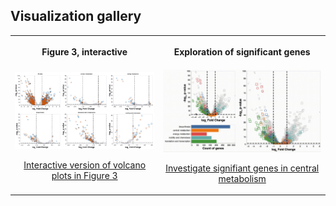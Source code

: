 ## Visualization gallery

<div>
    <table>
        <tr>
            <th>
                <p>Figure 3, interactive </p>
            </th>
            <th>
                <p>Exploration of significant genes</p>
            </th>
        </tr>
        <tr>
            <td>
                <a href="figure3.html" title="Go to interactive visualization" display='inline'>
                    <img src="img/figure3.gif" alt="manuscript figure 3, interactive" width="350"/>
                    <p style="text-align: center">Interactive version of volcano plots in Figure 3</p>
                </a>
            </td>
            <td>
                <a href="volcano_3window.html" title="Go to interactive visualization" display='inline'>
                    <img src="img/volcano_3window.gif" alt="central metabolism gene counts, interactive" width="400"/>
                    <p style="text-align: center">Investigate signifiant genes in central metabolism</p>
                </a>
            </td>
        </tr>
    </table>
</div>


